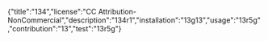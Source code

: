 {"title":"134","license":"CC Attribution-NonCommercial","description":"134r1","installation":"13g13","usage":"13r5g","contribution":"13","test":"13r5g"}